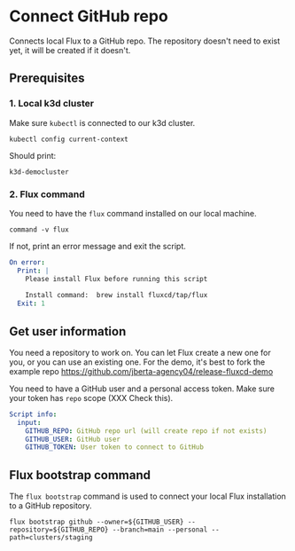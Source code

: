 # Connect GitHub repo

Connects local Flux to a GitHub repo. 
The repository doesn't need to exist yet, it will be created if it doesn't.

## Prerequisites

### 1. Local k3d cluster

Make sure `kubectl` is connected to our k3d cluster.

```shell
kubectl config current-context
```
Should print:

```output
k3d-democluster
```
### 2. Flux command

You need to have the `flux` command installed on our local machine.

```shell show_output=false
command -v flux
```

If not, print an error message and exit the script.

```yaml instacli
On error:
  Print: |
    Please install Flux before running this script
    
    Install command:  brew install fluxcd/tap/flux
  Exit: 1
```

##  Get user information

You need a repository to work on. You can let Flux create a new one for you, or you can use an existing one. 
For the demo, it's best to fork the example repo https://github.com/jberta-agency04/release-fluxcd-demo

You need to have a GitHub user and a personal access token. Make sure your token has `repo` scope (XXX Check this).

```yaml instacli
Script info:
  input:
    GITHUB_REPO: GitHub repo url (will create repo if not exists)
    GITHUB_USER: GitHub user
    GITHUB_TOKEN: User token to connect to GitHub
```

## Flux bootstrap command
The `flux bootstrap` command is used to connect your local Flux installation to a GitHub repository. 

```shell
flux bootstrap github --owner=${GITHUB_USER} --repository=${GITHUB_REPO} --branch=main --personal --path=clusters/staging 
```